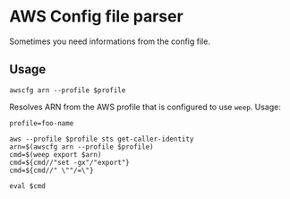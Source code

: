 # AWS Config file parser

Sometimes you need informations from the config file.

## Usage

```shell
awscfg arn --profile $profile
```

Resolves ARN from the AWS profile that is configured to use `weep`. Usage:

```shell
profile=foo-name

aws --profile $profile sts get-caller-identity
arn=$(awscfg arn --profile $profile)
cmd=$(weep export $arn)
cmd=${cmd//"set -gx"/"export"}
cmd=${cmd//" \""/=\"}

eval $cmd
```
